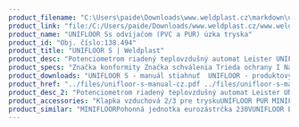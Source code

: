 ```yaml
---
product_filename: "C:\Users\paide\Downloads\www.weldplast.cz\markdown\unifloor-s37.md"
product_link: "file:/C:/Users/paide/Downloads/www.weldplast.cz/www.weldplast.cz/sk/unifloor-s37"
product_name: "UNIFLOOR Ss odvíjačom (PVC a PUR) úzka tryska"
product_id: "Obj. číslo:138.494"
product_title: "UNIFLOOR S | Weldplast"
product_desc: "Potenciometrom riadený teplovzdušný automat Leister UNIFLOOR S zvára podlahové krytiny z PVC-P PE linolea a modifikovaných termoplastov bez nutnosti meniť nastavenia. Elektronické riadenie ohrevu automatický rozjazd Automatické vypnutie pojazdu pri náraze na stenu Všetky podlahové krytiny možno zvárať bez nutnosti meniť nastavenia"
product_specs: "Značka konformity Značka schválenia Trieda ochrany I NapätieV~230 PríkonW2300 FrekvenciaHz50 / 60 Max. teplota°C620 Rýchlosťm/min1 - 75 Rozsah prietoku vzduchu%300 Úroveň hlučnosti LpAdB67 Rozmerymm420 x 270 x 215 Hmotnosťkg11 (s kabelem 3 m) Druh certifikácieCCA"
product_downloads: "UNIFLOOR S - manuál stiahnuť  UNIFLOOR - produktový list stiahnuť"
product_href: "../files/unifloor-s-manual-cz.pdf ../files/unifloor-s-manual-cz.pdf ../files/unifloor-e-s-produktovy-list-leister.pdf ../files/unifloor-e-s-produktovy-list-leister.pdf"
product_desc_2: "Potenciometrom riadený teplovzdušný automat Leister UNIFLOOR S zvára podlahové krytiny z PVC-P PE linolea a modifikovaných termoplastov bez nutnosti meniť nastavenia. Elektronické riadenie ohrevu automatický rozjazd Automatické vypnutie pojazdu pri náraze na stenu Všetky podlahové krytiny možno zvárať bez nutnosti meniť nastavenia"
product_accessories: "Klapka vzduchová 2/3 pre tryskuUNIFLOOR PUR MINIFLOORPohonná jednotka eurozástrčka 230VUNIFLOOR E230V / 2300 W s odvíjačom (PUR) úzka tryska s klapkouUNIFLOOR Ss odvíjačom (PVC a PUR) úzka tryskaUNIFLOOR E230V / 2300W s odvíjačom (PVC a PUR) úzka tryskaUNIFLOOR S230 V / 2300 W vrátane boxu"
product_similar: "MINIFLOORPohonná jednotka eurozástrčka 230VUNIFLOOR E230V / 2300 W s odvíjačom (PUR) úzka tryska s klapkouUNIFLOOR Ss odvíjačom (PVC a PUR) úzka tryskaUNIFLOOR E230V / 2300W s odvíjačom (PVC a PUR) úzka tryskaUNIFLOOR S230 V / 2300 W vrátane boxu"
---
```

